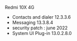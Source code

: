 Redmi 10X 4G 
- Contacts and dialer 12.3.3.6
- Messaging 13.3.8.4
- security patch : june 2022
- System UI Plug-in 13.0.2.8.0
